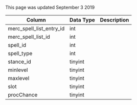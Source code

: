 This page was updated September 3 2019

| Column                   | Data Type | Description |
| ------------------------ | --------- | ----------- |
| merc_spell_list_entry_id | int       |             |
| merc_spell_list_id       | int       |             |
| spell_id                 | int       |             |
| spell_type               | int       |             |
| stance_id                | tinyint   |             |
| minlevel                 | tinyint   |             |
| maxlevel                 | tinyint   |             |
| slot                     | tinyint   |             |
| procChance               | tinyint   |             |
